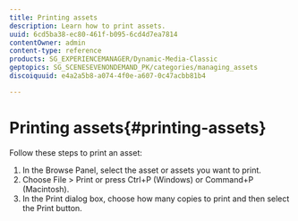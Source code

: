 ```yaml
---
title: Printing assets
description: Learn how to print assets.
uuid: 6cd5ba38-ec80-461f-b095-6cd4d7ea7814
contentOwner: admin
content-type: reference
products: SG_EXPERIENCEMANAGER/Dynamic-Media-Classic
geptopics: SG_SCENESEVENONDEMAND_PK/categories/managing_assets
discoiquuid: e4a2a5b8-a074-4f0e-a607-0c47acbb81b4

---
```


# Printing assets{#printing-assets}

Follow these steps to print an asset:

1. In the Browse Panel, select the asset or assets you want to print.
1. Choose File > Print or press Ctrl+P (Windows) or Command+P (Macintosh).
1. In the Print dialog box, choose how many copies to print and then select the Print button.

